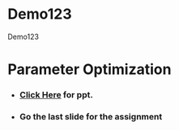 # Demo123
Demo123
# Parameter Optimization

- ### **<a href="https://www.psrana.com/"> Click Here</a> for ppt.**
- ### Go the last slide for the assignment
